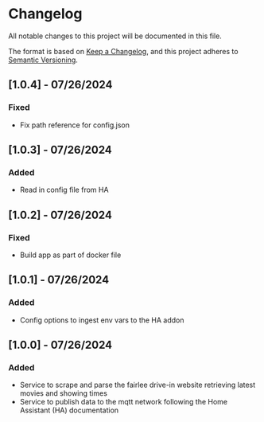 # Changelog

All notable changes to this project will be documented in this file.

The format is based on [Keep a Changelog](https://keepachangelog.com/en/1.0.0/),
and this project adheres to [Semantic Versioning](https://semver.org/spec/v2.0.0.html).

## [1.0.4] - 07/26/2024

### Fixed

- Fix path reference for config.json

## [1.0.3] - 07/26/2024

### Added

- Read in config file from HA

## [1.0.2] - 07/26/2024

### Fixed

- Build app as part of docker file

## [1.0.1] - 07/26/2024

### Added

- Config options to ingest env vars to the HA addon

## [1.0.0] - 07/26/2024

### Added

- Service to scrape and parse the fairlee drive-in website retrieving latest movies and showing times
- Service to publish data to the mqtt network following the Home Assistant (HA) documentation
